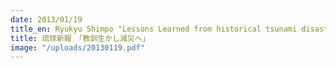 ```yaml
---
date: 2013/01/19
title_en: Ryukyu Shimpo "Lessons Learned from historical tsunami disasters"
title: 琉球新報　「教訓生かし減災へ」
image: "/uploads/20130119.pdf"
---
```

